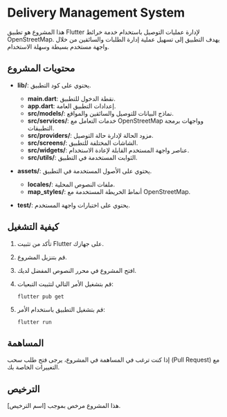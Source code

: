 # Delivery Management System

هذا المشروع هو تطبيق Flutter لإدارة عمليات التوصيل باستخدام خدمة خرائط OpenStreetMap. يهدف التطبيق إلى تسهيل عملية إدارة الطلبات والسائقين من خلال واجهة مستخدم بسيطة وسهلة الاستخدام.

## محتويات المشروع

- **lib/**: يحتوي على كود التطبيق.
  - **main.dart**: نقطة الدخول للتطبيق.
  - **app.dart**: إعدادات التطبيق العامة.
  - **src/models/**: نماذج البيانات للتوصيل والسائقين والمواقع.
  - **src/services/**: خدمات التعامل مع OpenStreetMap وواجهات برمجة التطبيقات.
  - **src/providers/**: مزود الحالة لإدارة حالة التوصيل.
  - **src/screens/**: الشاشات المختلفة للتطبيق.
  - **src/widgets/**: عناصر واجهة المستخدم القابلة لإعادة الاستخدام.
  - **src/utils/**: الثوابت المستخدمة في التطبيق.

- **assets/**: يحتوي على الأصول المستخدمة في التطبيق.
  - **locales/**: ملفات النصوص المحلية.
  - **map_styles/**: أنماط الخريطة المستخدمة مع OpenStreetMap.

- **test/**: يحتوي على اختبارات واجهة المستخدم.

## كيفية التشغيل

1. تأكد من تثبيت Flutter على جهازك.
2. قم بتنزيل المشروع.
3. افتح المشروع في محرر النصوص المفضل لديك.
4. قم بتشغيل الأمر التالي لتثبيت التبعيات:

   ```
   flutter pub get
   ```

5. قم بتشغيل التطبيق باستخدام الأمر:

   ```
   flutter run
   ```

## المساهمة

إذا كنت ترغب في المساهمة في المشروع، يرجى فتح طلب سحب (Pull Request) مع التغييرات الخاصة بك.

## الترخيص

هذا المشروع مرخص بموجب [اسم الترخيص].